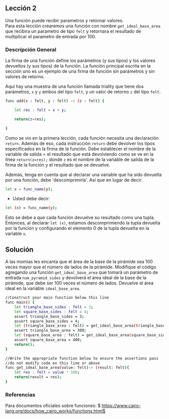 ## Lección 2

Una función puede recibir parametros y retornar valores.  
Para esta lección crearemos una función con nombre `get_ideal_base_area` que recibira un parametro de tipo `felt` y retornara el resultado de multiplicar el parametro de entrada por 100.  

### Descripción General

La firma de una función define los parámetros (y sus tipos) y los valores devueltos (y sus tipos) de la función. La función principal escrita en la sección uno es un ejemplo de una firma de función sin parámetros y sin valores de retorno.

Aquí hay una muestra de una función llamada triality que tiene dos parámetros, `x` y `y` ambos del tipo `felt`, y un valor de retorno `z` del tipo `felt`.

```bash
func add(x : felt, y : felt) -> (z : felt) {

    let res : felt = x + y;

    return(z=res);

}
```

Como se vio en la primera lección, cada función necesita una declaración `return`. Además de eso, cada instrucción `return` debe devolver los tipos especificados en la firma de la función. Debe establecer el nombre de la variable de salida = el resultado que está devolviendo como se ve en la línea `return(z=res);` donde `z` es el nombre de la variable de salida de la firma de la función y el resultado que se devuelve.

Además, tenga en cuenta que al declarar una variable que ha sido devuelta por una función, debe 'descomprimirla'. Así que en lugar de decir:

```bash
let x = func_name(y); 
```

* Usted debe decir:

```bash
let (x) = func_name(y); 
```

Esto se debe a que cada función devuelve su resultado como una tupla. Entonces, al declarar  `let (x)`, estamos descomprimiendo la tupla devuelta por la función y configurando el elemento 0 de la tupla devuelta en la variable `x`.

## Solución

A las momias les encanta que el área de la base de la pirámide sea 100 veces mayor que el número de lados de la pirámide. Modifique el código agregando una función `get_ideal_base_area` que tomará un parámetro de entrada `num_pyramid_sides` y devolverá el área ideal de la base de la pirámide, que debe ser 100 veces el número de lados. Devuelve el área ideal en la variable `ideal_base_area`.

```bash
//Construct your main function below this line
func main() {
    let triangle_base_sides : felt = 3;
    let square_base_sides : felt = 4;
    assert triangle_base_sides = 3;
    assert square_base_sides = 4;
    let (triangle_base_area : felt) = get_ideal_base_area(triangle_base_sides);
    assert triangle_base_area = 300;
    let (square_base_area : felt) = get_ideal_base_area(square_base_sides);
    assert square_base_area = 400;
    return();
}

//Write the appropriate function below to ensure the assertions pass
//do not modify code on this line or above
func get_ideal_base_area(value: felt)-> (result: felt){
    let res : felt = value * 100;
    return(result = res);
}
```

### Referencias

Para documentos oficiales sobre funciones: $ https://www.cairo-lang.org/docs/how_cairo_works/functions.html$ 